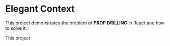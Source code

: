 # Elegant Context

This project demonstrates the problem of <b>PROP DRILLING</b> in React and how to solve it.

This project